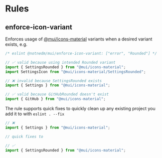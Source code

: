 # Rules

## enforce-icon-variant

Enforces usage of [@mui/icons-material](https://mui.com/material-ui/material-icons/) variants when a desired variant exists, e.g.

```javascript
/* eslint @notnedm/mui/enforce-icon-variant: ["error", "Rounded"] */

// ✅ valid because using intended Rounded variant
import { SettingsRounded } from "@mui/icons-material";
import SettingsIcon from "@mui/icons-material/SettingsRounded";

// ❌ invalid because SettingsRounded exists
import { Settings } from "@mui/icons-material";

// ✅ valid because GitHubRounded doesn't exist
import { GitHub } from "@mui/icons-material";
```

The rule supports quick fixes to quickly clean up any existing project you add it to with `eslint . --fix`

```javascript
// ❌
import { Settings } from "@mui/icons-material";

// quick fixes to

// ✅
import { SettingsRounded } from "@mui/icons-material";
```
